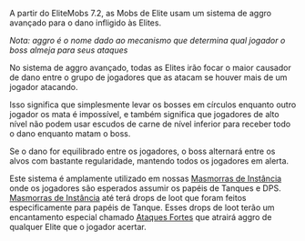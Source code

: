 A partir do EliteMobs 7.2, as Mobs de Elite usam um sistema de aggro avançado para o dano infligido às Elites.

*Nota: aggro é o nome dado ao mecanismo que determina qual jogador o boss almeja para seus ataques*

No sistema de aggro avançado, todas as Elites irão focar o maior causador de dano entre o grupo de jogadores que as atacam se houver mais de um jogador atacando.

Isso significa que simplesmente levar os bosses em círculos enquanto outro jogador os mata é impossível, e também significa que jogadores de alto nível não podem usar escudos de carne de nível inferior para receber todo o dano enquanto matam o boss.

Se o dano for equilibrado entre os jogadores, o boss alternará entre os alvos com bastante regularidade, mantendo todos os jogadores em alerta.

Este sistema é amplamente utilizado em nossas [Masmorras de Instância]($language$/elitemobs/instanced_dungeon_difficulty.md) onde os jogadores são esperados assumir os papéis de Tanques e DPS. [Masmorras de Instância]($language$/elitemobs/instanced_dungeon_difficulty.md) até terá drops de loot que foram feitos especificamente para papéis de Tanque. Esses drops de loot terão um encantamento especial chamado [Ataques Fortes]($language$/elitemobs/custom_enchantments_list.md&section=loud-strikes) que atrairá aggro de qualquer Elite que o jogador acertar. 
